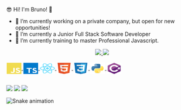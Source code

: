 😎 Hi! I'm Bruno! 👋

- 🔭 I’m currently working on a private company, but open for new opportunities!
- 👔 I’m currently a Junior Full Stack Software Developer
- 🌱 I’m currently training to master Professional Javascript.

<div align="center">
  <a href="https://github.com/Bruno-Diego">
  <img height="180em" src="https://github-readme-stats.vercel.app/api?username=Bruno-Diego&show_icons=true&theme=tokyonight&include_all_commits=true&count_private=true"/>
  <img height="180em" src="https://github-readme-stats.vercel.app/api/top-langs/?username=Bruno-Diego&layout=compact&langs_count=7&theme=tokyonight"/>
</div>
  
<div style="display: inline_block"><br>
  <img align="center" alt="Bruno-Js" height="30" width="40" src="https://raw.githubusercontent.com/devicons/devicon/master/icons/javascript/javascript-plain.svg">
  <img align="center" alt="Bruno-Ts" height="30" width="40" src="https://raw.githubusercontent.com/devicons/devicon/master/icons/typescript/typescript-plain.svg">
  <img align="center" alt="Bruno-React" height="30" width="40" src="https://raw.githubusercontent.com/devicons/devicon/master/icons/react/react-original.svg">
  <img align="center" alt="Bruno-HTML" height="30" width="40" src="https://raw.githubusercontent.com/devicons/devicon/master/icons/html5/html5-original.svg">
  <img align="center" alt="Bruno-CSS" height="30" width="40" src="https://raw.githubusercontent.com/devicons/devicon/master/icons/css3/css3-original.svg">
  <img align="center" alt="Bruno-Python" height="30" width="40" src="https://raw.githubusercontent.com/devicons/devicon/master/icons/python/python-original.svg">
  <img align="center" alt="Bruno-Csharp" height="30" width="40" src="https://raw.githubusercontent.com/devicons/devicon/master/icons/csharp/csharp-original.svg">
  
 <!-- <img align="right" alt="Bruno-pic" height="150" style="border-radius:50px;" src="https://TBC"> -->
</div>
  
  ##
  
  <div> 
    <!-- links from https://dev.to/envoy_/150-badges-for-github-pnk --> 
  <!-- <a href="https://www.youtube.com/channel/UCc3wFOI6k-DnL0nx9oBpj7w" target="_blank"><img src="https://img.shields.io/badge/YouTube-FF0000?style=for-the-badge&logo=youtube&logoColor=white" target="_blank"></a> -->
    <a href="https://www.instagram.com/brunods____/" target="_blank"><img src="https://img.shields.io/badge/-Instagram-%23E4405F?style=for-the-badge&logo=instagram&logoColor=white" target="_blank"></a>
 	<!-- <a href="https://www.twitch.tv/rafaballerinii" target="_blank"><img src="https://img.shields.io/badge/Twitch-9146FF?style=for-the-badge&logo=twitch&logoColor=white" target="_blank"></a>  -->
 <!-- <a href="https://discord.gg/wagxzStdcR" target="_blank"><img src="https://img.shields.io/badge/Discord-7289DA?style=for-the-badge&logo=discord&logoColor=white" target="_blank"></a>  -->
  <a href = "mailto:brunodiegodasilva@gmail.com"><img src="https://img.shields.io/badge/-Gmail-%23333?style=for-the-badge&logo=gmail&logoColor=white" target="_blank"></a>
  <a href="https://www.linkedin.com/in/bruno-diego-da-silva-151027192/" target="_blank"><img src="https://img.shields.io/badge/-LinkedIn-%230077B5?style=for-the-badge&logo=linkedin&logoColor=white" target="_blank"></a> 
    
  ![Snake animation](https://github.com/Bruno-Diego/Bruno-Diego/blob/output/github-contribution-grid-snake.svg)
    
</div>
